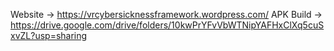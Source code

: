 Website    ->  https://vrcybersicknessframework.wordpress.com/
APK Build  ->  https://drive.google.com/drive/folders/10kwPrYFvVbWTNipYAFHxClXq5cuSxvZL?usp=sharing
